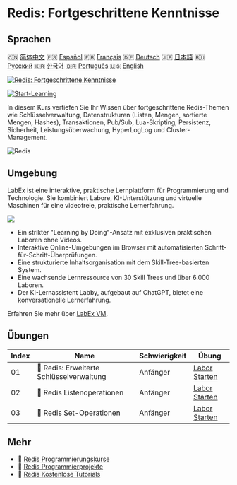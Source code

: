 # Redis: Fortgeschrittene Kenntnisse

## Sprachen

🇨🇳 [简体中文](README_zh.md) 🇪🇸 [Español](README_es.md) 🇫🇷 [Français](README_fr.md) 🇩🇪 [Deutsch](README_de.md) 🇯🇵 [日本語](README_ja.md) 🇷🇺 [Русский](README_ru.md) 🇰🇷 [한국어](README_ko.md) 🇧🇷 [Português](README_pt.md) 🇺🇸 [English](README.md) 

[![Redis: Fortgeschrittene Kenntnisse](https://cover-creator.labex.io/redis-intermediate-to-advanced.png?lang=de)](https://labex.io/de/courses/redis-intermediate-to-advanced)

[![Start-Learning](https://img.shields.io/badge/Start-Learning-whitesmoke?style=for-the-badge)](https://labex.io/de/courses/redis-intermediate-to-advanced)

In diesem Kurs vertiefen Sie Ihr Wissen über fortgeschrittene Redis-Themen wie Schlüsselverwaltung, Datenstrukturen (Listen, Mengen, sortierte Mengen, Hashes), Transaktionen, Pub/Sub, Lua-Skripting, Persistenz, Sicherheit, Leistungsüberwachung, HyperLogLog und Cluster-Management.

![Redis](https://img.shields.io/badge/Redis-whitesmoke?style=for-the-badge&logo=redis)


## Umgebung

LabEx ist eine interaktive, praktische Lernplattform für Programmierung und Technologie. Sie kombiniert Labore, KI-Unterstützung und virtuelle Maschinen für eine videofreie, praktische Lernerfahrung.

![](https://tutorial-screenshot.getvm.io/images/vm-1725247253.png)

- Ein strikter "Learning by Doing"-Ansatz mit exklusiven praktischen Laboren ohne Videos.
- Interaktive Online-Umgebungen im Browser mit automatisierten Schritt-für-Schritt-Überprüfungen.
- Eine strukturierte Inhaltsorganisation mit dem Skill-Tree-basierten System.
- Eine wachsende Lernressource von 30 Skill Trees und über 6.000 Laboren.
- Der KI-Lernassistent Labby, aufgebaut auf ChatGPT, bietet eine konversationelle Lernerfahrung.

Erfahren Sie mehr über [LabEx VM](https://support.labex.io/using-labex/virtual-machine).

## Übungen

|   Index | Name                                     | Schwierigkeit   | Übung                                                                                                                |
|---------|------------------------------------------|-----------------|----------------------------------------------------------------------------------------------------------------------|
|      01 | 📖 Redis: Erweiterte Schlüsselverwaltung | Anfänger        | <a target='_blank' href='https://labex.io/de/tutorials/redis-redis-advanced-key-management-552094'>Labor Starten</a> |
|      02 | 📖 Redis Listenoperationen               | Anfänger        | <a target='_blank' href='https://labex.io/de/tutorials/redis-redis-list-operations-552098'>Labor Starten</a>         |
|      03 | 📖 Redis Set-Operationen                 | Anfänger        | <a target='_blank' href='https://labex.io/de/tutorials/redis-redis-set-operations-552104'>Labor Starten</a>          |

## Mehr

- 🔗 [Redis Programmierungskurse](https://github.com/labex-labs/awesome-programming-courses)
- 🔗 [Redis Programmierprojekte](https://github.com/labex-labs/awesome-programming-projects)
- 🔗 [Redis Kostenlose Tutorials](https://github.com/labex-labs/redis-free-tutorials)

